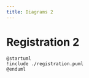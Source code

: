 ```yaml
---
title: Diagrams 2
---
```


# Registration 2

```plantuml
@startuml
!include ./registration.puml
@enduml
```


